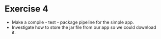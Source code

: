 # Exercise 4

- Make a compile - test - package pipeline for the simple app.
- Investigate how to store the jar file from our app so we could download it.
